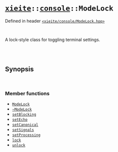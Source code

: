 # [`xieite`](../../README.md)`::`[`console`](../../docs/console.md)`::ModeLock`
Defined in header [`<xieite/console/ModeLock.hpp>`](../../include/xieite/console/ModeLock.hpp)

<br/>

A lock-style class for toggling terminal settings.

<br/><br/>

## Synopsis

<br/>

### Member functions
- [`ModeLock`](../../docs/console/ModeLock/constructor.md)
- [`~ModeLock`](../../docs/console/ModeLock/destructor.md)
- [`setBlocking`](../../docs/console/ModeLock/setBlocking.md)
- [`setEcho`](../../docs/console/ModeLock/setEcho.md)
- [`setCanonical`](../../docs/console/ModeLock/setCanonical.md)
- [`setSignals`](../../docs/console/ModeLock/setSignals.md)
- [`setProcessing`](../../docs/console/ModeLock/setProcessing.md)
- [`lock`](../../docs/console/ModeLock/lock.md)
- [`unlock`](../../docs/console/ModeLock/unlock.md)
